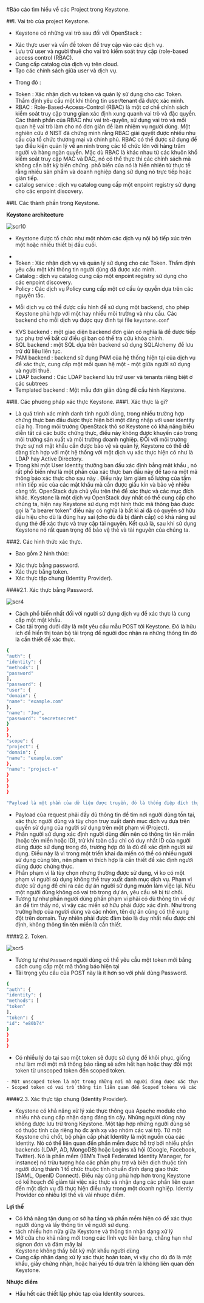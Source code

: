 #Báo cáo tìm hiểu về các Project trong Keystone.



##I. Vai trò của project Keystone.

- Keystone có những vai trò sau đối với OpenStack :
 <ul>
 <li>Xác thực user và vấn đề token để truy cập vào các dịch vụ.</li>
 <li>Lưu trữ user và người thuê cho  vai trò kiểm soát truy cập (role-based access control (RBAC).</li>
 <li>Cung cấp catalog của dịch vụ trên cloud.</li>
 <li>Tạo các chính sách giữa user và dịch vụ.</li>
 </ul>

- Trong đó : 
 <ul>
 <li>Token : Xác nhận dịch vụ token và quản lý sử dụng cho các Token. Thẩm định yêu cầu một khi thông tin user/tenant đã được xác minh.</li>
 <li>RBAC : Role-Based-Access-Control (RBAC) là một cơ chế chính sách kiểm soát truy cập trung gian xác định xung quanh vai trò và đặc quyền.  Các thành phần của RBAC như vai trò-quyền, sử dụng vai trò và mối quan hệ vai trò làm cho nó đơn giản để làm nhiệm vụ người dùng. Một nghiên cứu ở NIST đã chứng minh rằng RBAC giải quyết được nhiều nhu cầu của tổ chức thương mại và chính phủ. RBAC có thể được sử dụng để tạo điều kiện quản lý về an ninh trong các tổ chức lớn với hàng trăm người và hàng ngàn quyền. Mặc dù RBAC là khác nhau từ các khuôn khổ kiểm soát truy cập MAC và DAC, nó có thể thực thi các chính sách mà không cần bất kỳ biến chứng. phổ biến của nó là hiển nhiên từ thực tế rằng nhiều sản phẩm và doanh nghiệp đang sử dụng nó trực tiếp hoặc gián tiếp.</li>
 <li>catalog service : dịch vụ catalog cung cấp một enpoint registry sử dụng cho các enpoint discovery.</li>
 </ul>

##II. Các thành phần trong Keystone.

**Keystone architecture**

![scr10](http://i.imgur.com/i0cyZ06.png)

- Keystone được tổ chức như một nhóm các dịch vụ nội bộ tiếp xúc trên một hoặc nhiều thiết bị đầu cuối.

 <ul>
  <li><Identity : các dịch vụ cung cấp xác thực xác nhận chứng chỉ và dữ liệu về người sử dụng, các tenant và role, cũng như bất kì matadata nào liên quan./li>
  <li>Token : Xác nhận dịch vụ và quản lý sử dụng cho các Token. Thẩm định yêu cầu một khi thông tin người dùng đã được xác minh.</li>
  <li>Catalog : dịch vụ catalog cung cấp một enpoint registry sử dụng cho các enpoint discovery. </li>
  <li>Policy : Các dịch vụ Policy cung cấp một cơ cấu ủy quyền dựa trên các nguyên tắc.</li>
  </ul>

- Mỗi dịch vụ có thể được cấu hình để sử dụng một backend, cho phép Keystone phù hợp với một hay nhiều môi trường  và nhu cầu. Các backend cho mỗi dịch vụ được quy đinh tại file `keystone.conf`
 <ul>
 <li>KVS backend : một giao diện backend đơn giản có nghĩa là để được tiếp tục phụ trợ về bất cứ điều gì bạn có thể tra cứu khóa chính.</li>
 <li>SQL backend : một SQL dựa trên backend sử dụng SQLAlchemy để lưu trữ dữ liệu liên tục.</li>
 <li>PAM backend : backend sử dụng PAM của hệ thống hiện tại của dịch vụ để xác thực, cung cấp một mối quan hệ một - một giữa người sử dụng và người thuê.</li>
 <li>LDAP backend : Các LDAP backend lưu trữ user và
tenants riêng biệt ở các subtrees</li>
 <li>Templated backend : Một mẫu đơn giản dùng để cấu hình Keystone.</li>
 </ul> 



##III. Các phương pháp xác thực Keystone.
###1. Xác thực là gì?

- Là quá trình xác minh danh tính người dùng, trong nhiều trường hợp chứng thực ban đầu được thực hiện bởi một đăng nhập với user identity của họ. Trong môi trường OpenStack thô sơ Keystone có khả năng biểu diễn tất cả các bước chứng thực, điều này không được khuyến cáo trong môi trường sản xuất và môi trường doanh nghiệp. ĐỐi với môi trường thực sự nơi mật khẩu cần được bảo vệ và quản lý, Keystone có thể dễ dàng tích hợp với một hệ thống với một dịch vụ xác thực hiện có như là LDAP hay Active Directory.
- Trong khi một User Identity thường ban đầu xác định bằng mật khẩu , nó rất phổ biến như là một phần của xác thực ban đầu này để tạo ra một mã thông báo xác thực cho sau này . Điều này làm giảm số lượng của tầm nhìn tiếp xúc của các mật khẩu mà cần được giấu kín và bảo vệ nhiều càng tốt. OpenStack dựa chủ yếu trên thẻ để xác thực và các mục đích khác. Keystone là một dịch vụ OpenStack duy nhất có thể cung cấp cho chúng ta, hiện nay Keystone sử dụng một hình thức mã thông báo được gọi là "a bearer token" điều này có nghĩa là bất kì ai đã có quyền sở hữu dấu hiệu cho dù là đúng hay sai (cho dù đã bị đánh cắp) có khả năng sử dụng thẻ để xác thực và truy cập tài nguyên. Kết quả là, sau khi sử dụng Keystone nó rất quan trọng để bảo vệ thẻ và tài nguyên của chúng ta.

###2. Các hình thức xác thực.

- Bao gồm 2 hình thức:
 <ul>
 <li>Xác thực bằng password.</li>
 <li>Xác thực bằng token.</li>
 <li>Xác thực tập chung (Identity Provider).</li>
 </ul>

####2.1. Xác thực bằng Password.

![scr4](http://i.imgur.com/BNLN8Ln.png)

- Cách phổ biến nhất đối với người sử dụng dịch vụ để xác thực là cung cấp một mật khẩu.
- Các tải trọng dưới đây là một yêu cầu mẫu POST tới Keystone. Đó là hữu ích để hiển thị toàn bộ tải trọng để người đọc nhận ra những thông tin đó là cần thiết để xác thực.

```sh
{
"auth": {
"identity": {
"methods": [
"password"
],
"password": {
"user": {
"domain": {
"name": "example.com"
},
"name": "Joe",
"password": "secretsecret"
}
}
},
"scope": {
"project": {
"domain": {
"name": "example.com"
},
"name": "project-x"
}
}
}
}
```

```sh
"Payload là một phần của dữ liệu được truyền, đó là thống điệp đích thực. Payload không bao gồm các thông tin gửi đi với nó như tiêu đề hay metadata, đôi khi được gọi là dữ liệu trên không, gửi chỉ đề đủ điều kiện giao hàng Payload."
```

- Payload của request phải đầy đủ thông tin để tìm nơi người dùng tồn tại, xác thực người dùng và tùy chọn truy xuất danh mục dịch vụ dựa trên quyền sử dụng của người sử dụng trên một phạm vi (Project).
- Phần người sử dụng xác định người dùng đến nên có thông tin tên miền (hoặc tên miền hoặc ID), trừ khi toàn cầu chỉ có duy nhất ID của người dùng được sử dụng trong đó, trường hợp đó là đủ để xác định người sử dụng. Điều này là vì trong một triển khai đa miền có thể có nhiều người sử dụng cùng tên, nên phạm vi thích hợp là cần thiết để xác định người dùng được chứng thực.
- Phần phạm vi là tùy chọn nhưng thường được sử dụng, vì ko có một phạm vi người sử dụng không thể truy xuất danh mục dịch vụ. Phạm vi được sử dụng để chỉ ra các dự án người sử dụng muốn làm việc lại. Nếu một người dùng không có vai trò trong dự án, yêu cầu sẽ bị từ chối.
- Tương tự như phần người dùng phần phạm vi phải có đủ thông tin về dự án để tìm thấy nó, vì vậy các miền sở hữu phải được xác định. Như trong trường hợp của người dùng và các nhóm, tên dự án cũng có thể xung đột trên domain. Tuy nhiên phải được đảm bảo là duy nhất nếu được chỉ định, không thông tin tên miền là cần thiết.

####2.2. Token.

![scr5](http://i.imgur.com/6LpW9Db.png)

- Tương tự như `Password` người dùng có thể yêu cầu một token mới bằng cách cung cấp một mã thông báo hiện tại 
- Tải trọng yêu cầu của POST này là ít hơn so với phải dùng Password.

```sh
{
"auth": {
"identity": {
"methods": [
"token"
],
"token": {
"id": "e80b74"
}
}
}
}
```

- Có nhiều lý do tại sao một token sẽ được sử dụng để khôi phục, giống như làm mới một mã thông báo rằng sẽ sớm hết hạn hoặc thay đổi một token từ unscoped token đến scoped token.

```sh
- Một unscoped token là một trong những nơi mà người dùng được xác thực nhưng không phải là cho một Project cụ thể hoặc domain. Đây là loại token hữu ích cho việc truy vấn như là xác định những gì dự án một người dùng có quyền truy cập vào. Một dấu hiệu chỉnh phạm vi được xảy ra khi người dùng được xác thực cho một dự án hay một domain cụ thể.
- Scoped token có vai trò thông tin liên quan đến Scoped tokens và các loại token được sử dụng bởi OpenStack service để xác định những loại hoạt động được phép.
```

####2.3. Xác thực tập chung (Identity Provider).

- Keystone có khả năng xử lý xác thực thông qua
Apache module cho nhiều nhà cung cấp nhận dạng đáng tin cậy. Những người dùng này không được lưu trữ trong
Keystone. Một tập hợp những người dùng sẽ có thuộc tính của riêng họ đc ánh xạ vào nhóm các vai trò. Từ một Keystone chủ chốt, bộ phận cấp phát Identity là một nguồn của các Identity. Nó có thể liên quan đến phần mềm được hỗ trợ bởi nhiều phần backends (LDAP, AD, MongoDB) hoặc Logins xã hội (Google, Facebook, Twitter). Nó là phần mềm (IBM’s Tivoli Federated Identity Manager, for instance) nó trừu tượng hóa các phần phụ trợ và biên dịch thuộc tính người dùng thành 1 tổ chức thuộc tính chuẩn định dạng giao thức (SAML, OpenID Connect).  Điều này cũng phù hợp hơn trong Keystone có kế hoạch để giảm tải việc xác thực và nhận dạng các phần liên quan đến một dịch vụ đã thực hiện điều này trong một doanh nghiệp. Identiy Provider có nhiều lợi thế và vài nhược điểm.

**Lợi thế**

 <ul>
 <li>Có khả năng tận dụng cơ sở hạ tầng và phần mềm hiện có để xác thực người dùng và
lấy thông tin về người sử dụng.</li>
 <li>tách nhiều hơn nữa giữa Keystone và thông tin nhận dạng xử lý</li>
 <li>Mở cửa cho khả năng mới trong các lĩnh vực liên bang, chẳng hạn như signon đơn và đám mây lai</li>
 </li>Keystone không thấy bất kỳ mật khẩu người dùng</li>
 <li>Cung cấp nhận dạng xử lý xác thực hoàn toàn, vì vậy cho dù đó là mật khẩu, giấy chứng nhận, hoặc hai yếu tố dựa trên là không liên quan đến Keystone.</li>
 </ul>

**Nhược điểm**

 <ul>
 <li>Hầu hết các thiết lập phức tạp của Identity sources.</li>
 </ul>
